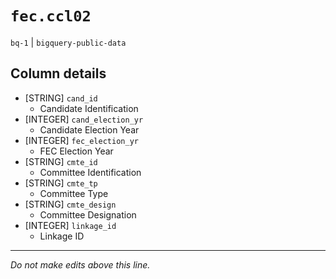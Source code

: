 # `fec.ccl02`
`bq-1` | `bigquery-public-data`

## Column details
* [STRING]    `cand_id`
  - Candidate Identification
* [INTEGER]   `cand_election_yr`
  - Candidate Election Year
* [INTEGER]   `fec_election_yr`
  - FEC Election Year
* [STRING]    `cmte_id`
  - Committee Identification
* [STRING]    `cmte_tp`
  - Committee Type
* [STRING]    `cmte_design`
  - Committee Designation
* [INTEGER]   `linkage_id`
  - Linkage ID

-------------------------------------------------------------------------------
*Do not make edits above this line.*
